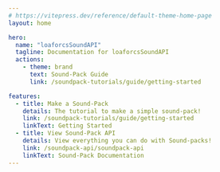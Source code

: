 ```yaml
---
# https://vitepress.dev/reference/default-theme-home-page
layout: home

hero:
  name: "loaforcsSoundAPI"
  tagline: Documentation for loaforcsSoundAPI
  actions:
    - theme: brand
      text: Sound-Pack Guide
      link: /soundpack-tutorials/guide/getting-started

features:
  - title: Make a Sound-Pack
    details: The tutorial to make a simple sound-pack!
    link: /soundpack-tutorials/guide/getting-started
    linkText: Getting Started
  - title: View Sound-Pack API
    details: View everything you can do with Sound-packs!
    link: /soundpack-api/soundpack-api
    linkText: Sound-Pack Documentation
---
```


